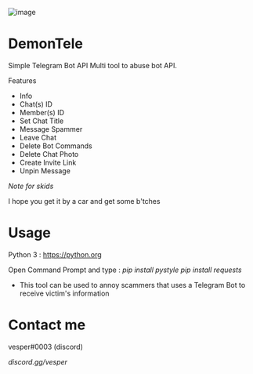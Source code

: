 ![image](https://cdn.discordapp.com/attachments/938247228609409087/972996251320717372/Screenshot_2022-05-08_184549.png)

# DemonTele
Simple Telegram Bot API Multi tool to abuse bot API.

Features

- Info
- Chat(s) ID
- Member(s) ID
- Set Chat Title
- Message Spammer
- Leave Chat
- Delete Bot Commands
- Delete Chat Photo
- Create Invite Link
- Unpin Message

*Note for skids* 

I hope you get it by a car and get some b'tches

# Usage

Python 3 : https://python.org

Open Command Prompt and type : *pip install pystyle pip install requests*

- This tool can be used to annoy scammers that uses a Telegram Bot to receive victim's information

# Contact me

vesper#0003 (discord)

*discord.gg/vesper*

